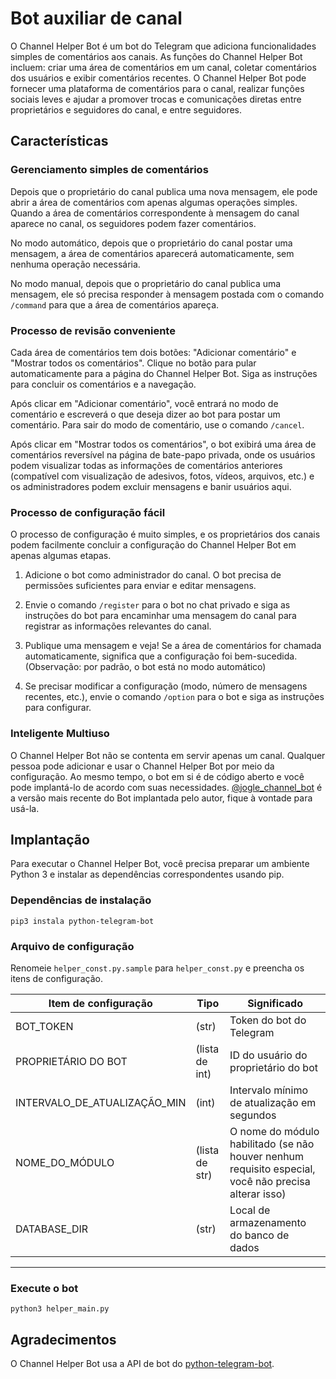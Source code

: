 # Bot auxiliar de canal

O Channel Helper Bot é um bot do Telegram que adiciona funcionalidades simples de comentários aos canais. As funções do Channel Helper Bot incluem: criar uma área de comentários em um canal, coletar comentários dos usuários e exibir comentários recentes. O Channel Helper Bot pode fornecer uma plataforma de comentários para o canal, realizar funções sociais leves e ajudar a promover trocas e comunicações diretas entre proprietários e seguidores do canal, e entre seguidores.

## Características

### Gerenciamento simples de comentários

Depois que o proprietário do canal publica uma nova mensagem, ele pode abrir a área de comentários com apenas algumas operações simples. Quando a área de comentários correspondente à mensagem do canal aparece no canal, os seguidores podem fazer comentários.

No modo automático, depois que o proprietário do canal postar uma mensagem, a área de comentários aparecerá automaticamente, sem nenhuma operação necessária.

No modo manual, depois que o proprietário do canal publica uma mensagem, ele só precisa responder à mensagem postada com o comando `/command` para que a área de comentários apareça.

### Processo de revisão conveniente

Cada área de comentários tem dois botões: "Adicionar comentário" e "Mostrar todos os comentários". Clique no botão para pular automaticamente para a página do Channel Helper Bot. Siga as instruções para concluir os comentários e a navegação.

Após clicar em "Adicionar comentário", você entrará no modo de comentário e escreverá o que deseja dizer ao bot para postar um comentário. Para sair do modo de comentário, use o comando `/cancel`.

Após clicar em "Mostrar todos os comentários", o bot exibirá uma área de comentários reversível na página de bate-papo privada, onde os usuários podem visualizar todas as informações de comentários anteriores (compatível com visualização de adesivos, fotos, vídeos, arquivos, etc.) e os administradores podem excluir mensagens e banir usuários aqui.

### Processo de configuração fácil

O processo de configuração é muito simples, e os proprietários dos canais podem facilmente concluir a configuração do Channel Helper Bot em apenas algumas etapas.

1. Adicione o bot como administrador do canal. O bot precisa de permissões suficientes para enviar e editar mensagens.

2. Envie o comando `/register` para o bot no chat privado e siga as instruções do bot para encaminhar uma mensagem do canal para registrar as informações relevantes do canal.

3. Publique uma mensagem e veja! Se a área de comentários for chamada automaticamente, significa que a configuração foi bem-sucedida. (Observação: por padrão, o bot está no modo automático)

4. Se precisar modificar a configuração (modo, número de mensagens recentes, etc.), envie o comando `/option` para o bot e siga as instruções para configurar.

### Inteligente Multiuso

O Channel Helper Bot não se contenta em servir apenas um canal. Qualquer pessoa pode adicionar e usar o Channel Helper Bot por meio da configuração. Ao mesmo tempo, o bot em si é de código aberto e você pode implantá-lo de acordo com suas necessidades. [@jogle_channel_bot](https://t.me/jogle_channel_bot) é a versão mais recente do Bot implantada pelo autor, fique à vontade para usá-la.

## Implantação

Para executar o Channel Helper Bot, você precisa preparar um ambiente Python 3 e instalar as dependências correspondentes usando pip.

### Dependências de instalação

`pip3 instala python-telegram-bot`

### Arquivo de configuração

Renomeie `helper_const.py.sample` para `helper_const.py` e preencha os itens de configuração.

| Item de configuração | Tipo | Significado
|----------------------|---------------|-------------------------------------------------
| BOT_TOKEN | (str) | Token do bot do Telegram
| PROPRIETÁRIO DO BOT | (lista de int) | ID do usuário do proprietário do bot
| INTERVALO_DE_ATUALIZAÇÃO_MIN | (int) | Intervalo mínimo de atualização em segundos
| NOME_DO_MÓDULO | (lista de str) | O nome do módulo habilitado (se não houver nenhum requisito especial, você não precisa alterar isso)
| DATABASE_DIR | (str) | Local de armazenamento do banco de dados
------------------------------------------------------------------------------------------------

### Execute o bot

`python3 helper_main.py`

## Agradecimentos

O Channel Helper Bot usa a API de bot do [python-telegram-bot](https://github.com/python-telegram-bot/python-telegram-bot).
